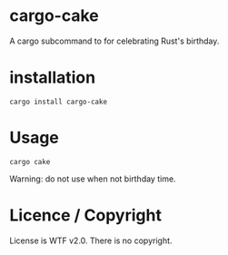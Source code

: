 # cargo-cake

A cargo subcommand to for celebrating Rust's birthday.

# installation

`cargo install cargo-cake`

# Usage

`cargo cake`

Warning: do not use when not birthday time.

# Licence / Copyright

License is WTF v2.0. There is no copyright.